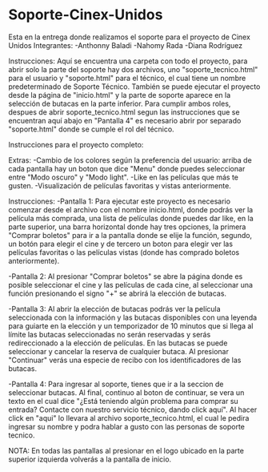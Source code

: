# Soporte-Cinex-Unidos
Esta en la entrega donde realizamos el soporte para el proyecto de Cinex Unidos
Integrantes: -Anthonny Baladi -Nahomy Rada -Diana Rodríguez

Instrucciones:
Aquí se encuentra una carpeta con todo el proyecto, para abrir solo la parte del soporte hay dos archivos, uno "soporte_tecnico.html" para el usuario y "soporte.html" para el técnico, el cual tiene un nombre predeterminado de Soporte Técnico. También se puede ejecutar el proyecto desde la página de "inicio.html" y la parte de soporte aparece en la selección de butacas en la parte inferior. Para cumplir ambos roles, despues de abrir soporte_tecnico.html segun las instrucciones que se encuentran aquí abajo en "Pantalla 4" es necesario abrir por separado "soporte.html" donde se cumple el rol del técnico.

Instrucciones para el proyecto completo:

Extras:
-Cambio de los colores según la preferencia del usuario: arriba de cada pantalla hay un boton que dice "Menu"
donde puedes seleccionar entre "Modo oscuro" y "Modo light".
-Like en las películas que más te gusten.
-Visualización de películas favoritas y vistas anteriormente.


Instrucciones:
-Pantalla 1: Para ejecutar este proyecto es necesario comenzar desde el archivo con el nombre inicio.html, 
donde podrás ver la película más comprada, una lista de películas donde puedes dar like, en la parte superior, 
una barra horizontal donde hay tres opciones, la primera "Comprar boletos" para ir a la pantalla
donde se elije la función, segundo, un botón para elegir el cine y de tercero un boton para elegir ver 
las películas favoritas o las películas vistas (donde has comprado boletos anteriormente).

-Pantalla 2: Al presionar "Comprar boletos" se abre la página donde es posible seleccionar el cine y las 
películas de cada cine, al seleccionar una función presionando el signo "+" se abrirá la elección de 
butacas.

-Pantalla 3: Al abrir la elección de butacas podrás ver la película seleccionada con la información y las butacas disponibles
con una leyenda para guiarte en la elección y un temporizador de 10 minutos que si llega al límite las butacas 
seleccionadas no serán reservadas y serás redireccionado a la elección de películas. En las butacas se puede seleccionar 
y cancelar la reserva de cualquier butaca. Al presionar "Continuar" verás una especie de recibo con los identificadores
de las butacas.

-Pantalla 4: Para ingresar al soporte, tienes que ir a la seccion de seleccionar butacas. Al final, continuo al boton de continuar, se vera un texto en el cual dice "¿Está teniendo algún problema para comprar su entrada? Contacte con nuestro servicio técnico, dando click aquí". Al hacer click en "aqui" lo llevara al archivo soporte_tecnico.html, el cual le pedira ingresar su nombre y podra hablar a gusto con las personas de soporte tecnico.


NOTA: En todas las pantallas al presionar en el logo ubicado en la parte superior izquierda volverás a la pantalla de inicio.

